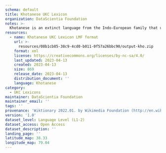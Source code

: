 ```yaml
---
schema: default
title: Khotanese UKC Lexicon
organization: DataScientia Foundation
notes: >-
  Khotanese is an extinct language from the Indo-European family that used to be spoken in Eurasia. The UKC Lexicon of Khotanese is represented as a lexico-semantic network. It consists of words, word senses, synsets, as well as sense-level and synset-level relationships
resources:
  - name: Khotanese UKC Lexicon LMF format
    url: >-
      resources/08b1cb85-38c9-4cd0-b011-0f57a26bbc90/output-kho.zip
    format: xml
    license: https://creativecommons.org/licenses/by-nc-sa/4.0/
    last_updated: 2023-04-13
    created: 2023-04-13
    size: 869
    release_date: 2023-04-13
    distribution_document: ''
    language: Khotanese
category:
  - UKC Lexicons
maintainer: DataScientia Foundation
maintainer_email: ''
tags: ''
provenance: 'Wiktionary 2022.01. by Wikimedia Foundation (http://en.wiktionary.org); Princeton WordNet 2.1 by Princeton University (https://wordnet.princeton.edu)'
version: '1.0'
dataset_level: Language Level (L1-2)
dataset_access: Open Access
dataset_description: ''
landing_page: ''
latitude_map: 38.33
longitude_map: 79.04
---
```

